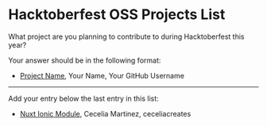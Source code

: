 # Hacktoberfest OSS Projects List

What project are you planning to contribute to during Hacktoberfest this year?

Your answer should be in the following format:

- [Project Name](https://projecturl.com), Your Name, Your GitHub Username

-----------------------------

Add your entry below the last entry in this list:

- [Nuxt Ionic Module](https://github.com/nuxt-modules/ionic), Cecelia Martinez, ceceliacreates
